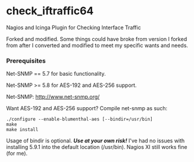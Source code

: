 # check_iftraffic64
Nagios and Icinga Plugin for Checking Interface Traffic

Forked and modified.  Some things could have broke from version I forked from after I converted and modified to meet my specific wants and needs.

### Prerequisites

Net-SNMP == 5.7 for basic functionality.

Net-SNMP >= 5.8 for AES-192 and AES-256 support.

Net-SNMP: http://www.net-snmp.org/

Want AES-192 and AES-256 support?  Compile net-snmp as such:

```
./configure --enable-blumenthal-aes [--bindir=/usr/bin]
make
make install
```

Usage of bindir is optional.  **_Use at your own risk!_**  I've had no issues with installing 5.9.1 into the default location (/usr/bin).  Nagios XI still works fine (for me).
